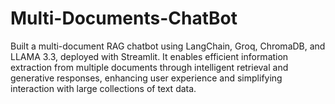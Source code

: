 # Multi-Documents-ChatBot
Built a multi-document RAG chatbot using LangChain, Groq, ChromaDB, and LLAMA 3.3, deployed with Streamlit. It enables efficient information extraction from multiple documents through intelligent retrieval and generative responses, enhancing user experience and simplifying interaction with large collections of text data.
